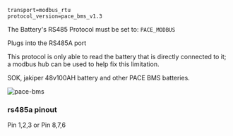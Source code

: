 ```
transport=modbus_rtu
protocol_version=pace_bms_v1.3
```
The Battery's RS485 Protocol must be set to: `PACE_MODBUS` 

Plugs into the RS485A port

This protocol is only able to read the battery that is directly connected to it; a modbus hub can be used to help fix this limitation. 

SOK, jakiper 48v100AH battery and other PACE BMS batteries.

![pace-bms](https://github.com/HotNoob/InverterModBusToMQTT/assets/2180145/1ea28956-5d74-4bdb-9732-341d492d15c3)

### rs485a pinout ### 
Pin 1,2,3 or Pin 8,7,6